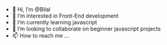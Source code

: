 - 👋 Hi, I’m @Bilal
- 👀 I’m interested in Front-End development
- 🌱 I’m currently learning javascript
- 💞️ I’m looking to collaborate on beginner javascript projects
- 📫 How to reach me ...

<!---
fandsf/fandsf is a ✨ special ✨ repository because its `README.md` (this file) appears on your GitHub profile.
You can click the Preview link to take a look at your changes.
--->
